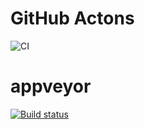 # GitHub Actons

![CI](https://github.com/Natalikud/hw_ahj_5_html_forms/actions/workflows/web.yml/badge.svg)

# appveyor

[![Build status](https://ci.appveyor.com/api/projects/status/xu922je02h3m5l25?svg=true)](https://ci.appveyor.com/project/Natalikud/hw-ahj-5-html-forms)
